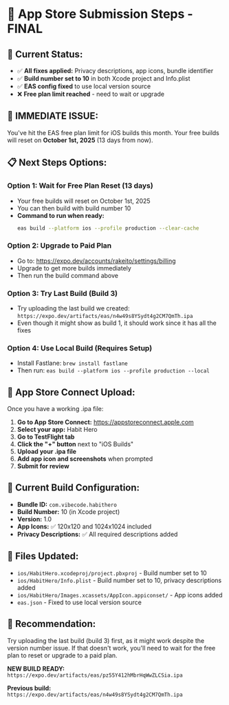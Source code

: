 # 🚀 App Store Submission Steps - FINAL

## 📱 **Current Status:**
- ✅ **All fixes applied:** Privacy descriptions, app icons, bundle identifier
- ✅ **Build number set to 10** in both Xcode project and Info.plist
- ✅ **EAS config fixed** to use local version source
- ❌ **Free plan limit reached** - need to wait or upgrade

## 🚨 **IMMEDIATE ISSUE:**
You've hit the EAS free plan limit for iOS builds this month. Your free builds will reset on **October 1st, 2025** (13 days from now).

## 📋 **Next Steps Options:**

### **Option 1: Wait for Free Plan Reset (13 days)**
- Your free builds will reset on October 1st, 2025
- You can then build with build number 10
- **Command to run when ready:**
  ```bash
  eas build --platform ios --profile production --clear-cache
  ```

### **Option 2: Upgrade to Paid Plan**
- Go to: https://expo.dev/accounts/rakeito/settings/billing
- Upgrade to get more builds immediately
- Then run the build command above

### **Option 3: Try Last Build (Build 3)**
- Try uploading the last build we created: `https://expo.dev/artifacts/eas/n4w49s8YSydt4g2CM7QmTh.ipa`
- Even though it might show as build 1, it should work since it has all the fixes

### **Option 4: Use Local Build (Requires Setup)**
- Install Fastlane: `brew install fastlane`
- Then run: `eas build --platform ios --profile production --local`

## 📱 **App Store Connect Upload:**
Once you have a working .ipa file:

1. **Go to App Store Connect:** https://appstoreconnect.apple.com
2. **Select your app:** Habit Hero
3. **Go to TestFlight tab**
4. **Click the "+" button** next to "iOS Builds"
5. **Upload your .ipa file**
6. **Add app icon and screenshots** when prompted
7. **Submit for review**

## 🔧 **Current Build Configuration:**
- **Bundle ID:** `com.vibecode.habithero`
- **Build Number:** 10 (in Xcode project)
- **Version:** 1.0
- **App Icons:** ✅ 120x120 and 1024x1024 included
- **Privacy Descriptions:** ✅ All required descriptions added

## 📝 **Files Updated:**
- `ios/HabitHero.xcodeproj/project.pbxproj` - Build number set to 10
- `ios/HabitHero/Info.plist` - Build number set to 10, privacy descriptions added
- `ios/HabitHero/Images.xcassets/AppIcon.appiconset/` - App icons added
- `eas.json` - Fixed to use local version source

## 🎯 **Recommendation:**
Try uploading the last build (build 3) first, as it might work despite the version number issue. If that doesn't work, you'll need to wait for the free plan to reset or upgrade to a paid plan.

**NEW BUILD READY:** `https://expo.dev/artifacts/eas/pz55Y412hMbrHqWwZLCSia.ipa`

**Previous build:** `https://expo.dev/artifacts/eas/n4w49s8YSydt4g2CM7QmTh.ipa`